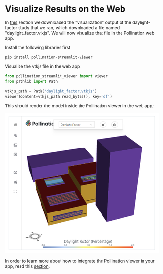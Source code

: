 # Visualize Results on the Web

In [this](download-output.md) section we downloaded the "visualization" output of the daylight-factor study that we ran, which downloaded a file named "daylight_factor.vtkjs". We will now visualize that file in the Pollination web app.

Install the following libraries first

```python
pip install pollination-streamlit-viewer
```

Visualize the vtkjs file in the web app

```python
from pollination_streamlit_viewer import viewer
from pathlib import Path

vtkjs_path = Path('daylight_factor.vtkjs')
viewer(content=vtkjs_path.read_bytes(), key='df')
```

This should render the model inside the Pollination viewer in the web app;&#x20;

![](../.gitbook/assets/pollination-apps/viewer.png)

In order to learn more about how to integrate the Pollination viewer in your app, read this [section](integrating-the-pollination-viewer.md).

